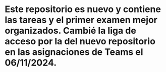 # Este repositorio es nuevo y contiene las tareas y el primer examen mejor organizados. Cambié la liga de acceso por la del nuevo repositorio en las asignaciones de Teams el 06/11/2024.
 
